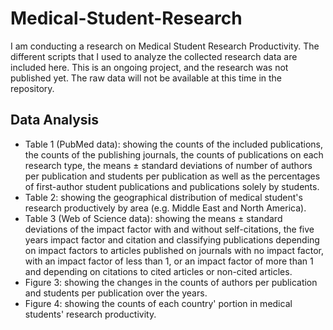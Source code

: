 # Medical-Student-Research

I am conducting a research on Medical Student Research Productivity. The different scripts that I used to analyze the collected research data are included here. This is an ongoing project, and the research was not published yet. The raw data will not be available at this time in the repository.



## Data Analysis
- Table 1 (PubMed data): showing the counts of the included publications, the counts of the publishing journals, the counts of publications on each research type, the means ± standard deviations of number of authors per publication and students per publication as well as the percentages of first-author student publications and publications solely by students. 
- Table 2: showing the geographical distribution of medical student's research productively by area (e.g. Middle East and North America).
- Table 3 (Web of Science data): showing the means ± standard deviations of the impact factor with and without self-citations, the five years impact factor and citation and classifying publications depending on impact factors to articles published on journals with no impact factor, with an impact factor of less than 1, or an impact factor of more than 1 and depending on citations to cited articles or non-cited articles. 
- Figure 3: showing the changes in the counts of authors per publication and students per publication over the years.
- Figure 4: showing the counts of each country' portion in medical students' research productivity.
